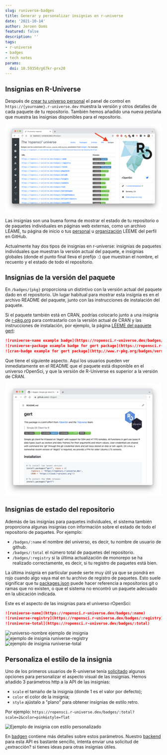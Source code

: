 ```yaml
---
slug: runiverse-badges
title: Generar y personalizar insignias en r-universe
date: '2021-10-14'
author: Jeroen Ooms
featured: false
description: ''
tags:
- r-universe
- badges
- tech notes
params:
  doi: 10.59350/g67kr-prx20
---
```


## Insignias en R-Universe

Después de [crear tu universo personal](/blog/2021/06/22/setup-runiverse/) el panel de control en `https://{yourname}.r-universe.dev` muestra la versión y otros detalles de cada paquete de tu repositorio. También hemos añadido una nueva pestaña que muestra las insignias disponibles para el repositorio.

[![captura de pantalla de la pestaña insignias](screenshot.png)](https://ropensci.r-universe.dev/ui#badges)

Las insignias son una buena forma de mostrar el estado de tu repositorio o de paquetes individuales en páginas web externas, como un archivo LÉAME, tu página de inicio o tus [personal](https://docs.github.com/en/account-and-profile/setting-up-and-managing-your-github-profile/customizing-your-profile/managing-your-profile-readme) u [organización](https://docs.github.com/en/organizations/collaborating-with-groups-in-organizations/customizing-your-organizations-profile) LÉEME del perfil en GitHub.

Actualmente hay dos tipos de insignias en r-universe: insignias de paquetes individuales que muestran la versión actual del paquete, e insignias globales (donde el punto final lleva el prefijo `:`) que muestran el nombre, el recuento y el estado de todo el repositorio.

## Insignias de la versión del paquete

En `/badges/{pkg}` proporciona un distintivo con la versión actual del paquete dado en el repositorio. Un lugar habitual para mostrar esta insignia es en el archivo README del paquete, junto con las instrucciones de instalación del paquete.

Si el paquete también está en CRAN, podrías colocarlo junto a una insignia de [r-pkg.org](https://docs.r-hub.io/#badges-for-cran-packages) para contrastarlo con la versión actual de CRAN y las instrucciones de instalación, por ejemplo, la página [LÉEME del paquete gert](https://github.com/r-lib/gert/blob/master/README.md):

```md
![runiverse-name example badge](https://ropensci.r-universe.dev/badges/:name)
![runiverse-package example badge for gert package](https://ropensci.r-universe.dev/badges/gert)
![cran-badge example for gert package](http://www.r-pkg.org/badges/version/gert)
```

Que tiene el siguiente aspecto. Aquí los usuarios pueden ver inmediatamente en el README que el paquete está disponible en el universo rOpenSci, y que la versión de R-Universe es superior a la versión de CRAN.

[![captura de pantalla del paquete gert mostrando la placa en uso](gert.png)](https://github.com/r-lib/gert)

## Insignias de estado del repositorio

Además de las insignias para paquetes individuales, el sistema también proporciona algunas insignias con información sobre el estado de todo el repositorio de paquetes. Por ejemplo:

- `/badges/:name` el nombre del universo, es decir, tu nombre de usuario de github.
- `/badges/:total` el número total de paquetes del repositorio.
- `/badges/:registry` si la última actualización de monorepo se ha realizado correctamente, es decir, si tu registro de paquetes está bien.

La última insignia en particular puede serte muy útil ya que se pondrá en rojo cuando algo vaya mal en tu archivo de registro de paquetes. Esto suele significar que tu [packages.json](/blog/2021/06/22/setup-runiverse/#the-packagesjson-registry-file) puede hacer referencia a repositorios git o ramas que no existen, o que el sistema no encontró un paquete adecuado en la ubicación indicada.

Este es el aspecto de las insignias para el universo rOpenSci:

```md
![runiverse-name](https://ropensci.r-universe.dev/badges/:name)
![runiverse-registry](https://ropensci.r-universe.dev/badges/:registry)
![runiverse-total](https://ropensci.r-universe.dev/badges/:total)
```

![runiverso-nombre ejemplo de insignia](https://ropensci.r-universe.dev/badges/:name)
![ejemplo de insignia runiverse-registry](https://ropensci.r-universe.dev/badges/:registry)
![ejemplo de insignia runiverse-total](https://ropensci.r-universe.dev/badges/:total)

## Personaliza el estilo de la insignia

Uno de los primeros usuarios de R-universe tenía [solicitado](https://github.com/r-universe-org/help/issues/87) algunas opciones para personalizar el aspecto visual de las insignias. Hemos añadido 3 parámetros http a la API de las insignias:

- `scale` el tamaño de la insignia (donde 1 es el valor por defecto);
- `color` el color de la insignia;
- `style` ajústalo a "plano" para obtener insignias de estilo retro.

Por ejemplo: `https://ropensci.r-universe.dev/badges/:total?scale=2&color=pink&style=flat`

![Ejemplo de insignia con estilo personalizado](https://ropensci.r-universe.dev/badges/:total?scale=2&color=pink&style=flat)

En [badgen](https://www.npmjs.com/package/badgen) contiene más detalles sobre estos parámetros. Nuestro [backend](https://github.com/r-universe-org/cranlike-server/blob/master/routes/badges.js) para esta API es bastante sencillo, intenta enviar una solicitud de ¿extracción? si tienes ideas para otras insignias útiles.


